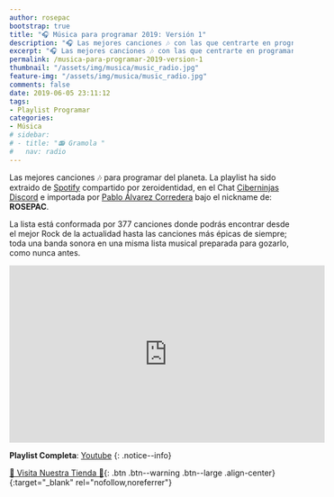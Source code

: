 ```yaml
---
author: rosepac
bootstrap: true
title: "🎧 Música para programar 2019: Versión 1"
description: "🎧 Las mejores canciones 🎶 con las que centrarte en programar 👨‍💻 Desde la música más actual a canciones de los🕹 más clásicos"
excerpt: "🎧 Las mejores canciones 🎶 con las que centrarte en programar 👨‍💻 Desde la música más actual a canciones de los🕹 más clásicos"
permalink: /musica-para-programar-2019-version-1
thumbnail: "/assets/img/musica/music_radio.jpg"
feature-img: "/assets/img/musica/music_radio.jpg"
comments: false
date: 2019-06-05 23:11:12
tags:
- Playlist Programar
categories:
- Música
# sidebar:
# - title: "📻 Gramola "
#   nav: radio
---
```


Las mejores canciones 🎶 para programar del planeta. La playlist ha sido extraido de [Spotify](https://spoti.fi/2JJk1dk) compartido por zeroidentidad, en el Chat [Ciberninjas Discord](/discord/) e importada por [Pablo Álvarez Corredera](/quien-soy/) bajo el nickname de: **ROSEPAC**.

La lista está conformada por 377 canciones donde podrás encontrar desde el mejor Rock de la actualidad hasta las canciones más épicas de siempre; toda una banda sonora en una misma lista musical preparada para gozarlo, como nunca antes.

<iframe width="560" height="315" src="https://www.youtube.com/embed/videoseries?list=PL8M1frRRqO_o-LwsdDejTLuq3t-jZ0hKU" frameborder="0" allow="autoplay; encrypted-media" allowfullscreen></iframe>

**Playlist Completa**: [Youtube](https://www.youtube.com/playlist?list=PL8M1frRRqO_o-LwsdDejTLuq3t-jZ0hKU)
{: .notice--info}

[🎁 Visita Nuestra Tienda 🎁](https://www.amazon.es/shop/cibercursos){: .btn .btn--warning .btn--large .align-center}{:target="_blank" rel="nofollow,noreferrer"}